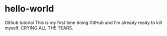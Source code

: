 # hello-world
Github tutorial 
This is my first time doing GitHub and I'm already ready to kill myself. CRYING ALL THE TEARS.
